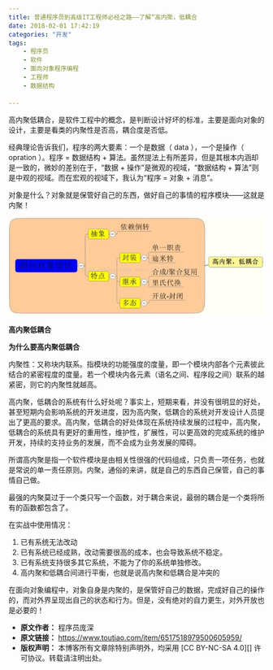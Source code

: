 ```yaml
---
title: 普通程序员到高级IT工程师必经之路——了解“高内聚，低耦合
date: 2018-02-01 17:42:19
categories: "开发"
tags:
	- 程序员
	- 软件
	- 面向对象程序编程
	- 工程师
	- 数据结构

---
```


高内聚低耦合，是软件工程中的概念，是判断设计好坏的标准，主要是面向对象的设计，主要是看类的内聚性是否高，耦合度是否低。

经典理论告诉我们，程序的两大要素：一个是数据（ data ），一个是操作（ opration ）。程序 = 数据结构 + 算法。虽然提法上有所差异，但是其根本内涵却是一致的，微妙的差别在于，“数据 + 操作”是微观的视域，“数据结构 + 算法”则是中观的视域。而在宏观的视域下，我认为“程序 = 对象 + 消息”。

对象是什么？对象就是保管好自己的东西，做好自己的事情的程序模块——这就是内聚！

![普通程序员到高级IT工程师必经之路——了解“高内聚，低耦合][IT]

**高内聚低耦合**

**为什么要高内聚低耦合**

内聚性：又称块内联系。指模块的功能强度的度量，即一个模块内部各个元素彼此结合的紧密程度的度量。若一个模块内各元素（语名之间、程序段之间）联系的越紧密，则它的内聚性就越高。

高内聚，低耦合的系统有什么好处呢？事实上，短期来看，并没有很明显的好处，甚至短期内会影响系统的开发进度，因为高内聚，低耦合的系统对开发设计人员提出了更高的要求。高内聚，低耦合的好处体现在系统持续发展的过程中，高内聚，低耦合的系统具有更好的重用性，维护性，扩展性，可以更高效的完成系统的维护开发，持续的支持业务的发展，而不会成为业务发展的障碍。

所谓高内聚是指一个软件模块是由相关性很强的代码组成，只负责一项任务，也就是常说的单一责任原则。内聚，通俗的来讲，就是自己的东西自己保管，自己的事情自己做。

最强的内聚莫过于一个类只写一个函数，对于耦合来说，最弱的耦合是一个类将所有的函数都包含了。

在实战中使用情况：

1.  已有系统无法改动
2.  已有系统已经成熟，改动需要很高的成本，也会导致系统不稳定。
3.  已有系统支持很多其它系统，不能为了你的系统单独修改。
4.  高内聚和低耦合间进行平衡，也就是说高内聚和低耦合是冲突的

在面向对象编程中，对象自身是内聚的，是保管好自己的数据，完成好自己的操作的，而对外界呈现出自己的状态和行为。但是，没有绝对的自力更生，对外开放也是必要的！


[IT]: static/resources/crawler/J7JI-AZNJ-I6BE.jpg
 *  **原文作者：** 程序员庞深
 *  **原文链接：** https://www.toutiao.com/item/6517518979500605959/
 *  **版权声明：** 本博客所有文章除特别声明外，均采用 [CC BY-NC-SA 4.0][] 许可协议。转载请注明出处。

